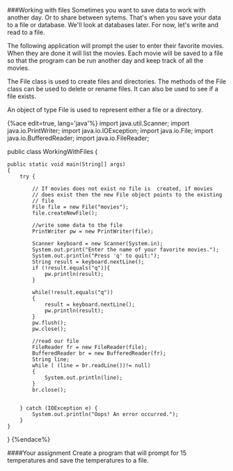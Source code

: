 ###Working with files
Sometimes you want to save data to work with another day. Or to share between sytems. That's when you save your data to a file or database. We'll look at databases later. For now, let's write and read to a file.

The following application will prompt the user to enter their favorite movies. When they are done it will list the movies. Each movie will be saved to a file so that the program can be run another day and keep track of all the movies.

The File class is used to create files and directories. The methods of the File class can be used to delete or rename files. It can also be used to see if a file exists.

An object of type File is used to represent either a file or a directory.

{%ace edit=true, lang='java'%}
import java.util.Scanner;
import java.io.PrintWriter;
import java.io.IOException;
import java.io.File;
import java.io.BufferedReader;
import java.io.FileReader;

public class WorkingWithFiles {

	public static void main(String[] args)
	{
		try {
			
			// If movies does not exist no file is  created, if movies
			// does exist then the new File object points to the existing
			// file
			File file = new File("movies");		
			file.createNewFile();
			
			//write some data to the file
			PrintWriter pw = new PrintWriter(file);
			
			Scanner keyboard = new Scanner(System.in);
			System.out.print("Enter the name of your favorite movies.");
			System.out.println("Press 'q' to quit:");
			String result = keyboard.nextLine();
			if (!result.equals("q")){
				pw.println(result);
			}
			
			while(!result.equals("q"))
			{
				result = keyboard.nextLine();
				pw.println(result);
			}
			pw.flush();
			pw.close();
			
			//read our file
			FileReader fr = new FileReader(file);
			BufferedReader br = new BufferedReader(fr);
			String line;
			while ( (line = br.readLine())!= null)
			{
				System.out.println(line);
			}
			br.close();
			
			
		} catch (IOException e) {
			System.out.println("Oops! An error occurred.");
		}
	}
}
{%endace%}

####Your assignment
Create a program that will prompt for 15 temperatures and save the temperatures to a file.

